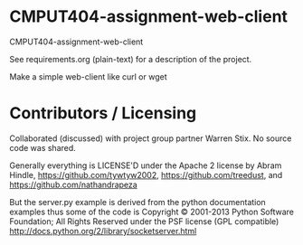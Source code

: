 CMPUT404-assignment-web-client
==============================

CMPUT404-assignment-web-client

See requirements.org (plain-text) for a description of the project.

Make a simple web-client like curl or wget

Contributors / Licensing
========================
Collaborated (discussed) with project group partner Warren Stix. No source code was shared.

Generally everything is LICENSE'D under the Apache 2 license by Abram Hindle, 
https://github.com/tywtyw2002, https://github.com/treedust, and https://github.com/nathandrapeza

But the server.py example is derived from the python documentation
examples thus some of the code is Copyright © 2001-2013 Python
Software Foundation; All Rights Reserved under the PSF license (GPL
compatible) http://docs.python.org/2/library/socketserver.html

